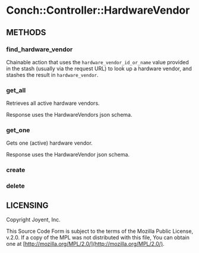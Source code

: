 # Conch::Controller::HardwareVendor

## METHODS

### find\_hardware\_vendor

Chainable action that uses the `hardware_vendor_id_or_name` value provided in the stash
(usually via the request URL) to look up a hardware vendor, and stashes the result in
`hardware_vendor`.

### get\_all

Retrieves all active hardware vendors.

Response uses the HardwareVendors json schema.

### get\_one

Gets one (active) hardware vendor.

Response uses the HardwareVendor json schema.

### create

### delete

## LICENSING

Copyright Joyent, Inc.

This Source Code Form is subject to the terms of the Mozilla Public License,
v.2.0. If a copy of the MPL was not distributed with this file, You can obtain
one at [http://mozilla.org/MPL/2.0/](http://mozilla.org/MPL/2.0/).
